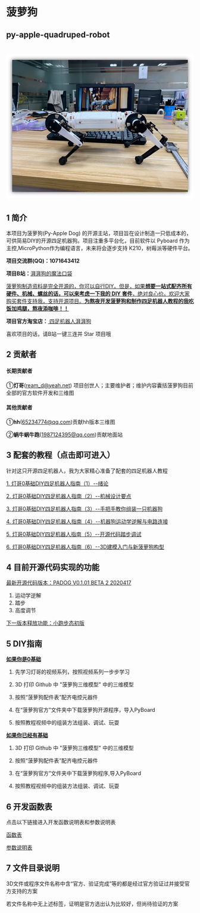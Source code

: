 # **菠萝狗**

## py-apple-quadruped-robot

![](\pic\pic1.png)
=======
## 1 简介

  本项目为菠萝狗(Py-Apple Dog) 的开源主站，项目旨在设计制造一只低成本的，可供简易DIY的开源四足机器狗。项目注重多平台化，目前软件以 Pyboard 作为主控,MicroPython作为编程语言，未来将会逐步支持 K210，树莓派等硬件平台。

**项目交流群(QQ)：1071643412**

**项目B站：**[湃湃狗的魔法口袋](https://space.bilibili.com/493192058/?share_source=copy_link&share_medium=iphone&bbid=4416d8abc8a2b4ce8ee4b65c247edea8&ts=1587442435)

<u>菠萝狗制造资料是完全开源的，你可以自行DIY。但是，如果**想要一站式配齐所有硬件、机械、螺丝的话，可以来考虑一下我的 DIY 套件**，绝对良心价。欢迎大家购买套件支持我，支持开源项目。**为熬夜开发菠萝狗和制作四足机器人教程的我吃饭加鸡腿，熬夜添咖啡！！**</u>

**项目官方淘宝店：**[ 四足机器人湃湃狗](https://shop564514875.taobao.com/)



喜欢项目的话，请B站一键三连并 Star 项目哦



## **2 贡献者**

#### 长期贡献者

 ①**灯哥**(ream_d@yeah.net) 项目创世人；主要维护者；维护内容囊括菠萝狗目前全部的官方软件开发和三维图

#### 其他贡献者

①**hh**(65234774@qq.com)贡献hh版本三维图

②**蜗牛蜗牛跑**(1987124395@qq.com)贡献地面站

## 3 配套的教程（点击即可进入）

  针对这只开源四足机器人，我为大家精心准备了配套的四足机器人教程

[1. 灯哥0基础DIY四足机器人指南（1）--绪论 ](https://www.bilibili.com/video/BV1YE411A7VA/)

[2.  灯哥0基础DIY四足机器人指南（2）--机械设计要点](https://www.bilibili.com/video/BV1HV411f7nT/)

[3. 灯哥0基础DIY四足机器人指南（3）--手把手教你组装一只机器狗](https://www.bilibili.com/video/BV1Sk4y1d7RH/)

[4. 灯哥0基础DIY四足机器人指南（4）--机器狗运动学逆解与电路连接 ](https://www.bilibili.com/video/BV13T4y1G7qy/)

[5. 灯哥0基础DIY四足机器人指南（5）--开源代码踏步调试](https://www.bilibili.com/video/BV1Ak4y1R7cD/)

[6. 灯哥0基础DIY四足机器人指南（6）--3D建模入门与新菠萝狗构型](https://www.bilibili.com/video/BV1Jf4y1S7U9)



## 4 目前开源代码实现的功能

<u>最新开源代码版本：PADOG V0.1.01 BETA 2 2020417</u>

1. 运动学逆解
2. 踏步
3. 高度调节

<u>下一版本释放功能：小跑步态初版</u>



## 5 DIY指南

<u>**如果你是0基础**</u>

1. 先学习灯哥的视频系列，按照视频系列一步步学习

2. 3D 打印 Github 中 "菠萝狗三维模型" 中的三维模型
3.  按照“菠萝狗配件表”配齐电控元器件
4. 在“菠萝狗官方”文件夹中下载菠萝狗开源程序，导入PyBoard
5. 按照教程视频中的组装方法组装、调试、玩耍

<u>**如果你已经有基础**</u>

1. 3D 打印 Github 中 "菠萝狗三维模型" 中的三维模型

2.  按照“菠萝狗配件表”配齐电控元器件
3. 在“菠萝狗官方”文件夹中下载菠萝狗程序,导入PyBoard

3. 按照教程视频中的组装方法组装、调试、玩耍

   

## 6 开发函数表

点击以下链接进入开发函数说明表和参数说明表

[函数表](fun_list.md)

[参数说明表](parameter.md)

## 7 文件目录说明

3D文件或程序文件名称中含“官方、验证完成”等的都是经过官方验证过并接受官方支持的方案

若文件名称中无上述标签，证明是官方选出认为比较好，但尚待验证的方案

